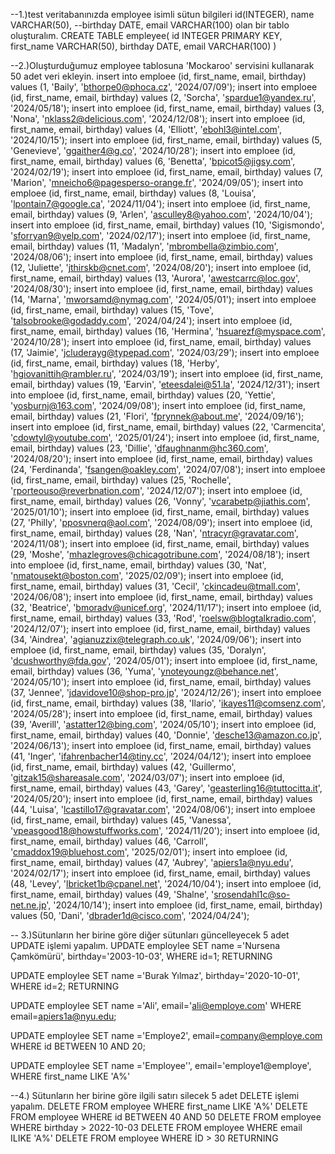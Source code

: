 --1.)test veritabanınızda employee isimli sütun bilgileri id(INTEGER), name VARCHAR(50),
--birthday DATE, email VARCHAR(100) olan bir tablo oluşturalım.
CREATE TABLE empleyee(
    id INTEGER PRIMARY KEY,
	first_name VARCHAR(50),
	birthday DATE,
	email VARCHAR(100)
)

--2.)Oluşturduğumuz employee tablosuna 'Mockaroo' servisini kullanarak 50 adet veri ekleyin.
insert into emploee (id, first_name, email, birthday) values (1, 'Baily', 'bthorpe0@phoca.cz', '2024/07/09');
insert into emploee (id, first_name, email, birthday) values (2, 'Sorcha', 'spardue1@yandex.ru', '2024/05/18');
insert into emploee (id, first_name, email, birthday) values (3, 'Nona', 'nklass2@delicious.com', '2024/12/08');
insert into emploee (id, first_name, email, birthday) values (4, 'Elliott', 'ebohl3@intel.com', '2024/10/15');
insert into emploee (id, first_name, email, birthday) values (5, 'Genevieve', 'ggaither4@g.co', '2024/10/28');
insert into emploee (id, first_name, email, birthday) values (6, 'Benetta', 'bpicot5@jigsy.com', '2024/02/19');
insert into emploee (id, first_name, email, birthday) values (7, 'Marion', 'mneicho6@pagesperso-orange.fr', '2024/09/05');
insert into emploee (id, first_name, email, birthday) values (8, 'Louisa', 'lpontain7@google.ca', '2024/11/04');
insert into emploee (id, first_name, email, birthday) values (9, 'Arlen', 'asculley8@yahoo.com', '2024/10/04');
insert into emploee (id, first_name, email, birthday) values (10, 'Sigismondo', 'sforryan9@yelp.com', '2024/02/17');
insert into emploee (id, first_name, email, birthday) values (11, 'Madalyn', 'mbrombella@zimbio.com', '2024/08/06');
insert into emploee (id, first_name, email, birthday) values (12, 'Juliette', 'jthirskb@cnet.com', '2024/08/20');
insert into emploee (id, first_name, email, birthday) values (13, 'Aurora', 'awestcarrc@loc.gov', '2024/08/30');
insert into emploee (id, first_name, email, birthday) values (14, 'Marna', 'mworsamd@nymag.com', '2024/05/01');
insert into emploee (id, first_name, email, birthday) values (15, 'Tove', 'talsobrooke@godaddy.com', '2024/04/24');
insert into emploee (id, first_name, email, birthday) values (16, 'Hermina', 'hsuarezf@myspace.com', '2024/10/28');
insert into emploee (id, first_name, email, birthday) values (17, 'Jaimie', 'jcluderayg@typepad.com', '2024/03/29');
insert into emploee (id, first_name, email, birthday) values (18, 'Herby', 'hgiovanittih@rambler.ru', '2024/03/19');
insert into emploee (id, first_name, email, birthday) values (19, 'Earvin', 'eteesdalei@51.la', '2024/12/31');
insert into emploee (id, first_name, email, birthday) values (20, 'Yettie', 'yosburnj@163.com', '2024/09/08');
insert into emploee (id, first_name, email, birthday) values (21, 'Flori', 'fprynnek@about.me', '2024/09/16');
insert into emploee (id, first_name, email, birthday) values (22, 'Carmencita', 'cdowtyl@youtube.com', '2025/01/24');
insert into emploee (id, first_name, email, birthday) values (23, 'Dillie', 'dfaughnanm@hc360.com', '2024/08/20');
insert into emploee (id, first_name, email, birthday) values (24, 'Ferdinanda', 'fsangen@oakley.com', '2024/07/08');
insert into emploee (id, first_name, email, birthday) values (25, 'Rochelle', 'rporteouso@reverbnation.com', '2024/12/07');
insert into emploee (id, first_name, email, birthday) values (26, 'Vonny', 'vcarabetp@jiathis.com', '2025/01/10');
insert into emploee (id, first_name, email, birthday) values (27, 'Philly', 'pposvnerq@aol.com', '2024/08/09');
insert into emploee (id, first_name, email, birthday) values (28, 'Nan', 'ntracyr@gravatar.com', '2024/11/08');
insert into emploee (id, first_name, email, birthday) values (29, 'Moshe', 'mhazlegroves@chicagotribune.com', '2024/08/18');
insert into emploee (id, first_name, email, birthday) values (30, 'Nat', 'nmatousekt@boston.com', '2025/02/09');
insert into emploee (id, first_name, email, birthday) values (31, 'Cecil', 'ckincadeu@tmall.com', '2024/06/08');
insert into emploee (id, first_name, email, birthday) values (32, 'Beatrice', 'bmoradv@unicef.org', '2024/11/17');
insert into emploee (id, first_name, email, birthday) values (33, 'Rod', 'roelsw@blogtalkradio.com', '2024/12/07');
insert into emploee (id, first_name, email, birthday) values (34, 'Aindrea', 'agianuzzix@telegraph.co.uk', '2024/09/06');
insert into emploee (id, first_name, email, birthday) values (35, 'Doralyn', 'dcushworthy@fda.gov', '2024/05/01');
insert into emploee (id, first_name, email, birthday) values (36, 'Yuma', 'ynoteyoungz@behance.net', '2024/05/10');
insert into emploee (id, first_name, email, birthday) values (37, 'Jennee', 'jdavidove10@shop-pro.jp', '2024/12/26');
insert into emploee (id, first_name, email, birthday) values (38, 'Ilario', 'ikayes11@comsenz.com', '2024/05/28');
insert into emploee (id, first_name, email, birthday) values (39, 'Averill', 'astatter12@bing.com', '2024/05/10');
insert into emploee (id, first_name, email, birthday) values (40, 'Donnie', 'desche13@amazon.co.jp', '2024/06/13');
insert into emploee (id, first_name, email, birthday) values (41, 'Inger', 'ifahrenbacher14@tiny.cc', '2024/04/12');
insert into emploee (id, first_name, email, birthday) values (42, 'Guillermo', 'gitzak15@shareasale.com', '2024/03/07');
insert into emploee (id, first_name, email, birthday) values (43, 'Garey', 'geasterling16@tuttocitta.it', '2024/05/20');
insert into emploee (id, first_name, email, birthday) values (44, 'Luisa', 'lcastillo17@gravatar.com', '2024/08/06');
insert into emploee (id, first_name, email, birthday) values (45, 'Vanessa', 'vpeasgood18@howstuffworks.com', '2024/11/20');
insert into emploee (id, first_name, email, birthday) values (46, 'Carroll', 'cmaddox19@bluehost.com', '2025/02/01');
insert into emploee (id, first_name, email, birthday) values (47, 'Aubrey', 'apiers1a@nyu.edu', '2024/02/17');
insert into emploee (id, first_name, email, birthday) values (48, 'Levey', 'lbricket1b@cpanel.net', '2024/10/04');
insert into emploee (id, first_name, email, birthday) values (49, 'Shalne', 'srosendahl1c@so-net.ne.jp', '2024/10/14');
insert into emploee (id, first_name, email, birthday) values (50, 'Dani', 'dbrader1d@cisco.com', '2024/04/24');


-- 3.)Sütunların her birine göre diğer sütunları güncelleyecek 5 adet UPDATE işlemi yapalım.
UPDATE employlee
SET  name ='Nursena Çamkömürü',
    birthday='2003-10-03',
WHERE id=1;
RETURNING

UPDATE employlee
SET  name ='Burak Yılmaz',
    birthday='2020-10-01',
WHERE id=2;
RETURNING

UPDATE employlee
SET  name ='Ali',
     email='ali@employe.com'
WHERE email=apiers1a@nyu.edu;

UPDATE employlee
SET  name ='Employe2',
     email=company@employe.com
WHERE id BETWEEN 10 AND 20;

UPDATE employlee
SET  name ='Employee'',
     email='employe1@employe',
WHERE first_name LIKE 'A%'


--4.) Sütunların her birine göre ilgili satırı silecek 5 adet DELETE işlemi yapalım.
DELETE FROM employee WHERE first_name LIKE 'A%'
DELETE FROM employee WHERE id BETWEEN 40 AND 50 
DELETE FROM employee WHERE birthday > 2022-10-03
DELETE FROM employee WHERE email ILIKE 'A%'
DELETE FROM employee WHERE İD > 30 RETURNING
